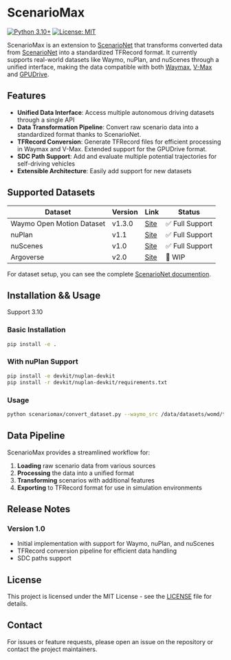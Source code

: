 # ScenarioMax

[![Python 3.10+](https://img.shields.io/badge/python-3.10+-blue.svg)](https://www.python.org/downloads/)
[![License: MIT](https://img.shields.io/badge/License-MIT-yellow.svg)](https://opensource.org/licenses/MIT)

ScenarioMax is an extension to [ScenarioNet](https://github.com/metadriverse/scenarionet) that transforms converted data from [ScenarioNet](https://github.com/metadriverse/scenarionet) into a standardized TFRecord format. It currently supports real-world datasets like Waymo, nuPlan, and nuScenes through a unified interface, making the data compatible with both [Waymax](https://github.com/waymo-research/waymax), [V-Max](https://github.com/valeoai/V-Max) and [GPUDrive](https://github.com/Emerge-Lab/gpudrive).

## Features

- **Unified Data Interface**: Access multiple autonomous driving datasets through a single API
- **Data Transformation Pipeline**: Convert raw scenario data into a standardized format thanks to ScenarioNet.
- **TFRecord Conversion**: Generate TFRecord files for efficient processing in Waymax and V-Max. Extended support for the GPUDrive format.
- **SDC Path Support**: Add and evaluate multiple potential trajectories for self-driving vehicles
- **Extensible Architecture**: Easily add support for new datasets

## Supported Datasets

| Dataset | Version | Link | Status |
|---------|---------|------|--------|
| Waymo Open Motion Dataset | v1.3.0 | [Site](https://waymo.com/open/download/) | ✅ Full Support |
| nuPlan | v1.1 | [Site](https://www.nuscenes.org/nuplan) | ✅ Full Support |
| nuScenes | v1.0 | [Site](https://www.nuscenes.org/nuscenes) | ✅ Full Support |
| Argoverse | v2.0 | [Site](https://www.argoverse.org/av2.html#forecasting-link) | 🚧 WIP |


For dataset setup, you can see the complete [ScenarioNet documention](https://scenarionet.readthedocs.io/en/latest/).

## Installation && Usage

Support 3.10

### Basic Installation
```bash
pip install -e .
```

### With nuPlan Support
```bash
pip install -e devkit/nuplan-devkit
pip install -r devkit/nuplan-devkit/requirements.txt
```

### Usage

```bash
python scenariomax/convert_dataset.py --waymo_src /data/datasets/womd/training/ --dst /data/test --log-level INFO --shard 10 --num-workers 10 --format tfexample
```

## Data Pipeline

ScenarioMax provides a streamlined workflow for:

1. **Loading** raw scenario data from various sources
2. **Processing** the data into a unified format
3. **Transforming** scenarios with additional features
4. **Exporting** to TFRecord format for use in simulation environments

## Release Notes

### Version 1.0
- Initial implementation with support for Waymo, nuPlan, and nuScenes
- TFRecord conversion pipeline for efficient data handling
- SDC paths support

## License

This project is licensed under the MIT License - see the [LICENSE](LICENSE) file for details.

## Contact

For issues or feature requests, please open an issue on the repository or contact the project maintainers.
